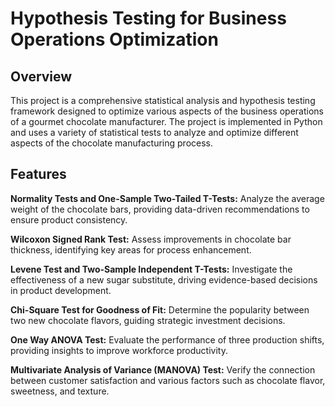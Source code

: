 # Hypothesis Testing for Business Operations Optimization

## Overview

This project is a comprehensive statistical analysis and hypothesis testing framework designed to optimize various aspects of the business operations of a gourmet chocolate manufacturer. The project is implemented in Python and uses a variety of statistical tests to analyze and optimize different aspects of the chocolate manufacturing process.

## Features

**Normality Tests and One-Sample Two-Tailed T-Tests:** Analyze the average weight of the chocolate bars, providing data-driven recommendations to ensure product consistency.

**Wilcoxon Signed Rank Test:** Assess improvements in chocolate bar thickness, identifying key areas for process enhancement.

**Levene Test and Two-Sample Independent T-Tests:** Investigate the effectiveness of a new sugar substitute, driving evidence-based decisions in product development.

**Chi-Square Test for Goodness of Fit:** Determine the popularity between two new chocolate flavors, guiding strategic investment decisions.

**One Way ANOVA Test:** Evaluate the performance of three production shifts, providing insights to improve workforce productivity.

**Multivariate Analysis of Variance (MANOVA) Test:** Verify the connection between customer satisfaction and various factors such as chocolate flavor, sweetness, and texture.
